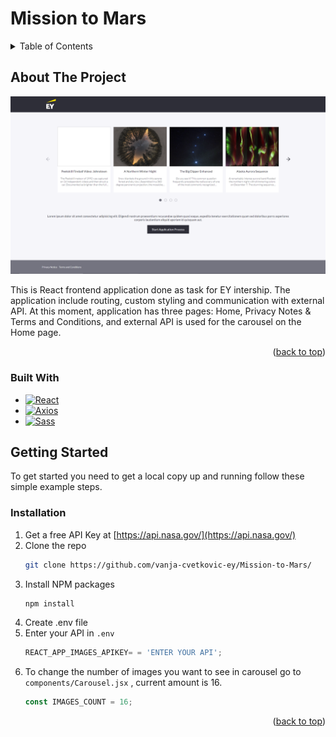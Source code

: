 # Mission to Mars

<!-- TABLE OF CONTENTS -->
<details>
  <summary>Table of Contents</summary>
  <ol>
    <li>
      <a href="#about-the-project">About The Project</a>
      <ul>
        <li><a href="#built-with">Built With</a></li>
      </ul>
    </li>
    <li>
      <a href="#getting-started">Getting Started</a>
      <ul>
        <li><a href="#prerequisites">Prerequisites</a></li>
        <li><a href="#installation">Installation</a></li>
      </ul>
    </li>
    <li><a href="#usage">Usage</a></li>
    <li><a href="#roadmap">Roadmap</a></li>
    <li><a href="#contributing">Contributing</a></li>
    <li><a href="#license">License</a></li>
    <li><a href="#contact">Contact</a></li>
    <li><a href="#acknowledgments">Acknowledgments</a></li>
  </ol>
</details>

<!-- ABOUT THE PROJECT -->

## About The Project

[![Product Name Screen Shot][product-screenshot]](https://example.com)

This is React frontend application done as task for EY intership. The application include routing, custom styling and communication with external API.
At this moment, application has three pages: Home, Privacy Notes & Terms and Conditions, and external API is used for the carousel on the Home page.

<p align="right">(<a href="#readme-top">back to top</a>)</p>

### Built With

- [![React][react.js]][react-url]
- [![Axios][axios]][axios-url]
- [![Sass][sass]][sass-url]

<!-- GETTING STARTED -->

## Getting Started

To get started you need to get a local copy up and running follow these simple example steps.

### Installation

1. Get a free API Key at [https://api.nasa.gov/](https://api.nasa.gov/)
2. Clone the repo
   ```sh
   git clone https://github.com/vanja-cvetkovic-ey/Mission-to-Mars/
   ```
3. Install NPM packages
   ```sh
   npm install
   ```
4. Create .env file
5. Enter your API in `.env`
   ```js
   REACT_APP_IMAGES_APIKEY= = 'ENTER YOUR API';
   ```
6. To change the number of images you want to see in carousel go to
   `components/Carousel.jsx` , current amount is 16.
   ```js
   const IMAGES_COUNT = 16;
   ```

<p align="right">(<a href="#readme-top">back to top</a>)</p>

<!-- MARKDOWN LINKS & IMAGES -->

[product-screenshot]: /mission_to_mars/public/screenshots/Screenshot_1.png
[react.js]: https://img.shields.io/badge/React-20232A?style=for-the-badge&logo=react&logoColor=61DAFB
[react-url]: https://reactjs.org/
[axios]: https://img.shields.io/badge/Axios-563D7C?style=for-the-badge&logo=axios&logoColor=white
[axios-url]: https://axios-http.com/docs/intro
[sass]: https://img.shields.io/badge/sass-11132A?style=for-the-badge&logo=sass&logoColor=6188FB
[sass-url]: https://axios-http.com/docs/intro
